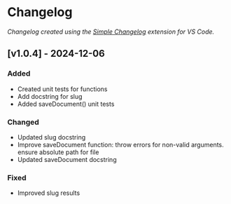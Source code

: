 # Changelog

*Changelog created using the [Simple Changelog](https://marketplace.visualstudio.com/items?itemName=tobiaswaelde.vscode-simple-changelog) extension for VS Code.*

## [v1.0.4] - 2024-12-06
### Added
- Created unit tests for functions
- Add docstring for slug
- Added saveDocument() unit tests

### Changed
- Updated slug docstring
- Improve saveDocument function: throw errors for non-valid arguments. ensure absolute path for file
- Updated saveDocument docstring

### Fixed
- Improved slug results